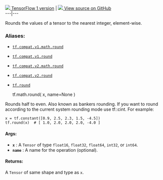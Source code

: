 [ ![](https://tensorflow.google.cn/images/tf_logo_32px.png) TensorFlow 1
version](/versions/r1.15/api_docs/python/tf/math/round) |  [
![](https://tensorflow.google.cn/images/GitHub-Mark-32px.png) View source on
GitHub
](https://github.com/tensorflow/tensorflow/blob/r2.0/tensorflow/python/ops/math_ops.py#L618-L643)  
---|---  
  
Rounds the values of a tensor to the nearest integer, element-wise.

### Aliases:

  * [`tf.compat.v1.math.round`](/api_docs/python/tf/math/round)
  * [`tf.compat.v1.round`](/api_docs/python/tf/math/round)
  * [`tf.compat.v2.math.round`](/api_docs/python/tf/math/round)
  * [`tf.compat.v2.round`](/api_docs/python/tf/math/round)
  * [`tf.round`](/api_docs/python/tf/math/round)

    
    
    tf.math.round(
        x,
        name=None
    )
    

Rounds half to even. Also known as bankers rounding. If you want to round
according to the current system rounding mode use tf::cint. For example:

    
    
    x = tf.constant([0.9, 2.5, 2.3, 1.5, -4.5])
    tf.round(x)  # [ 1.0, 2.0, 2.0, 2.0, -4.0 ]
    

#### Args:

  * **`x`** : A `Tensor` of type `float16`, `float32`, `float64`, `int32`, or `int64`.
  * **`name`** : A name for the operation (optional).

#### Returns:

A `Tensor` of same shape and type as `x`.

